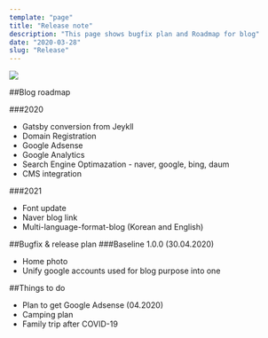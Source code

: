 ```yaml
---
template: "page"
title: "Release note"
description: "This page shows bugfix plan and Roadmap for blog"
date: "2020-03-28"
slug: "Release"
---
```


![](/images/release_pic_20200328.png)


##Blog roadmap

###2020
- Gatsby conversion from Jeykll
- Domain Registration
- Google Adsense
- Google Analytics
- Search Engine Optimazation - naver, google, bing, daum
- CMS integration

###2021
- Font update
- Naver blog link
- Multi-language-format-blog (Korean and English)

##Bugfix & release plan
###Baseline 1.0.0	(30.04.2020)
- Home photo
- Unify google accounts used for blog purpose into one


##Things to do
- Plan to get Google Adsense (04.2020)
- Camping plan
- Family trip after COVID-19